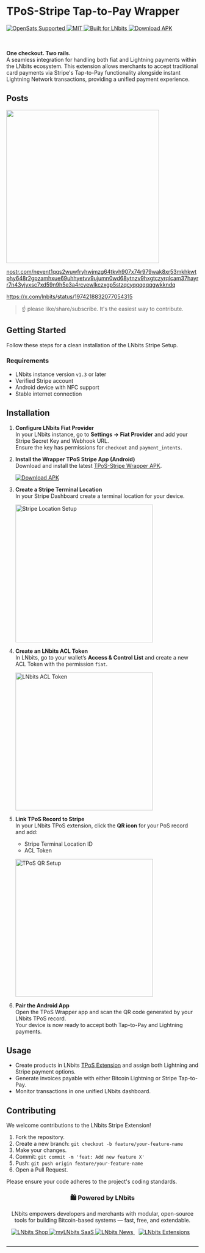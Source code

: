 <p align="center">

  <h1>TPoS-Stripe Tap-to-Pay Wrapper</h1>

  <a href="https://opensats.org">
    <img alt="OpenSats Supported" src="https://img.shields.io/badge/OpenSats-Supported-orange?logo=bitcoin&logoColor=white">
  </a>
  <a href="./LICENSE">
    <img alt="MIT" src="https://img.shields.io/badge/License-MIT-success?logo=open-source-initiative&logoColor=white">
  </a>
  <a href="https://github.com/lnbits">
    <img alt="Built for LNbits" src="https://img.shields.io/badge/Built%20for-LNbits-4D4DFF?logo=lightning&logoColor=white">
  </a>
  <a href="https://github.com/lnbits/TPoS-Stripe-Tap-to-Pay-Wrapper/releases/download/v0.0.1/app-release.apk">
    <img alt="Download APK" src="https://img.shields.io/badge/Download-APK-blue?logo=android&logoColor=white">
  </a>

 <br><br>
  <strong>One checkout. Two rails.</strong><br>
  A seamless integration for handling both fiat and Lightning payments within the LNbits ecosystem. This extension allows merchants to accept traditional card payments via Stripe's Tap-to-Pay functionality alongside instant Lightning Network transactions, providing a unified payment experience.

</p>



## Posts

<a href="https://www.youtube.com/watch?v=8w4-VQ3WFrk"> <img src="https://img.youtube.com/vi/8w4-VQ3WFrk/hqdefault.jpg" width="400"></a>

<a href="https://nostr.com/nevent1qqs2wuwfryhwjmzg64tkvh907x74r979wak8xr53mkhkwtphy648r2gpzamhxue69uhhyetvv9ujumn0wd68ytnzv9hxgtczyrqlcam37hayrr7n43yjyxsc7xd59n9h5e3a4rcyewlkczxgp5stzqcyqqqqqqgwkkndq">nostr.com/nevent1qqs2wuwfryhwjmzg64tkvh907x74r979wak8xr53mkhkwtphy648r2gpzamhxue69uhhyetvv9ujumn0wd68ytnzv9hxgtczyrqlcam37hayrr7n43yjyxsc7xd59n9h5e3a4rcyewlkczxgp5stzqcyqqqqqqgwkkndq</a>

<a href="https://x.com/lnbits/status/1974218832077054315">https://x.com/lnbits/status/1974218832077054315</a>

> ☝️ please like/share/subscribe. It's the easiest way to contribute.

## Getting Started

Follow these steps for a clean installation of the LNbits Stripe Setup.

### Requirements

- LNbits instance version `v1.3` or later  
- Verified Stripe account  
- Android device with NFC support  
- Stable internet connection  



## Installation

1. **Configure LNbits Fiat Provider**  
   In your LNbits instance, go to **Settings → Fiat Provider** and add your Stripe Secret Key and Webhook URL.  
   Ensure the key has permissions for `checkout` and `payment_intents`.

2. **Install the Wrapper TPoS Stripe App (Android)**  
   Download and install the latest [TPoS-Stripe Wrapper APK](https://github.com/lnbits/TPoS-Stripe-Tap-to-Pay-Wrapper/releases/latest).  
   <p align="left">
     <a href="https://github.com/lnbits/TPoS-Stripe-Tap-to-Pay-Wrapper/releases/download/v0.0.1/app-release.apk">
       <img alt="Download APK" src="https://img.shields.io/badge/Download-APK-blue?logo=android&logoColor=white">
     </a>
   </p>

3. **Create a Stripe Terminal Location**  
   In your Stripe Dashboard create a terminal location for your device.  
   <p align="left">
     <img width="360" alt="Stripe Location Setup" src="https://github.com/user-attachments/assets/0b3301d7-9ad5-4101-96ec-e899e2de28e8">
   </p>

4. **Create an LNbits ACL Token**  
   In LNbits, go to your wallet’s **Access & Control List** and create a new ACL Token with the permission `fiat`.  
   <p align="left">
     <img width="360" alt="LNbits ACL Token" src="https://github.com/user-attachments/assets/ff07350e-8a3f-498e-aaef-40776442a9aa">
   </p>

5. **Link TPoS Record to Stripe**  
   In your LNbits TPoS extension, click the **QR icon** for your PoS record and add:  
   - Stripe Terminal Location ID  
   - ACL Token  
   <p align="left">
     <img width="360" alt="TPoS QR Setup" src="https://github.com/user-attachments/assets/966fec79-37a0-49da-bc9d-4458af275dda">
   </p>

6. **Pair the Android App**  
   Open the TPoS Wrapper app and scan the QR code generated by your LNbits TPoS record.  
   Your device is now ready to accept both Tap-to-Pay and Lightning payments.



## Usage

- Create products in LNbits [TPoS Extension](https://github.com/lnbits/tpos/blob/main/README.md) and assign both Lightning and Stripe payment options.  
- Generate invoices payable with either Bitcoin Lightning or Stripe Tap-to-Pay.  
- Monitor transactions in one unified LNbits dashboard.



## Contributing

We welcome contributions to the LNbits Stripe Extension!



1. Fork the repository.  
2. Create a new branch: `git checkout -b feature/your-feature-name`  
3. Make your changes.  
4. Commit: `git commit -m 'feat: Add new feature X'`  
5. Push: `git push origin feature/your-feature-name`  
6. Open a Pull Request.

Please ensure your code adheres to the project's coding standards.

<div align="center">

### 🛍️ Powered by LNbits

LNbits empowers developers and merchants with modular, open-source tools for building Bitcoin-based systems — fast, free, and extendable.

<p>
  <a href="https://shop.lnbits.com/" target="_blank">
    <img src="https://img.shields.io/badge/Visit-LNbits%20Shop-7C3AED?logo=shopping&logoColor=white&labelColor=5B21B6" alt="LNbits Shop">
  </a>
  <a href="https://my.lnbits.com/login" target="_blank">
    <img src="https://img.shields.io/badge/Try-myLNbits%20SaaS-2563EB?logo=lightning&logoColor=white&labelColor=1E40AF" alt="myLNbits SaaS">
  </a>
  <a href="https://news.lnbits.com/" target="_blank">
    <img src="https://img.shields.io/badge/Read-LNbits%20News-F97316?logo=rss&logoColor=white&labelColor=C2410C" alt="LNbits News">
  </a>
  <a href="https://extensions.lnbits.com/" target="_blank" style="margin: 0 10px;">
  <img
    src="https://img.shields.io/badge/Explore-LNbits%20Extensions-10B981?logo=puzzle-piece&logoColor=white&labelColor=065F46" alt="LNbits Extensions">
  </a>
</p>
</div>

<hr style="margin: 28px 0; border: 0; border-top: 1px solid #e5e7eb;" />



